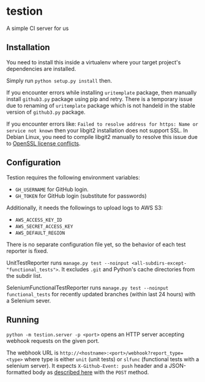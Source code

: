 # testion
A simple CI server for us


## Installation

You need to install this inside a virtualenv where your target project's
dependencies are installed.

Simply run `python setup.py install` then.

If you encounter errors while installing `uritemplate` package, then
manually install `github3.py` package using pip and retry.
There is a temporary issue due to renaming of `uritemplate` package
which is not handeld in the stable version of `github3.py` package.

If you encounter errors like:
`Failed to resolve address for https: Name or service not known`
then your libgit2 installation does not support SSL.
In Debian Linux, you need to compile libgit2 manually to resolve
this issue due to [OpenSSL license conflicts](https://github.com/libgit2/pygit2/issues/644).

## Configuration

Testion requires the following environment variables:

 * `GH_USERNAME` for GitHub login.
 * `GH_TOKEN` for GitHub login (substitute for passwords)

Additionally, it needs the followings to upload logs to AWS S3:

 * `AWS_ACCESS_KEY_ID`
 * `AWS_SECRET_ACCESS_KEY`
 * `AWS_DEFAULT_REGION`

There is no separate configuration file yet, so the behavior of each test
reporter is fixed.

UnitTestReporter runs `manage.py test --noinput <all-subdirs-except-"functional_tests">`.
It excludes `.git` and Python's cache directories from the subdir list.

SeleniumFunctionalTestReporter runs `manage.py test --noinput functional_tests`
for recently updated branches (within last 24 hours) with a Selenium sever.

## Running

`python -m testion.server -p <port>` opens an HTTP server accepting webhook
requests on the given port.

The webhook URL is `http://<hostname>:<port>/webhook?report_type=<type>`
where type is either `unit` (unit tests) or `slfunc` (functional tests with
a selenium server).
It expects `X-Github-Event: push` header and a JSON-formatted body as
[described here](https://developer.github.com/v3/activity/events/types/#pushevent)
with the `POST` method.
